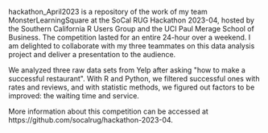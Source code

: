 <p>hackathon_April2023 is a repository of the work of my team MonsterLearningSquare at the SoCal RUG Hackathon 2023-04, hosted by the Southern California R Users Group and the UCI Paul Merage School of Business. The competition lasted for an entire 24-hour over a weekend. I am delighted to collaborate with my three teammates on this data analysis project and deliver a presentation to the audience. </p>
<p>We analyzed three raw data sets from Yelp after asking "how to make a successful restaurant". With R and Python, we filtered successful ones with rates and reviews, and with statistic methods, we figured out factors to be improved: the waiting time and service.</p>
<p>More information about this competition can be accessed at https://github.com/socalrug/hackathon-2023-04.</p>
